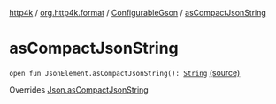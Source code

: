 [http4k](../../index.md) / [org.http4k.format](../index.md) / [ConfigurableGson](index.md) / [asCompactJsonString](./as-compact-json-string.md)

# asCompactJsonString

`open fun JsonElement.asCompactJsonString(): `[`String`](https://kotlinlang.org/api/latest/jvm/stdlib/kotlin/-string/index.html) [(source)](https://github.com/http4k/http4k/blob/master/http4k-format-gson/src/main/kotlin/org/http4k/format/Gson.kt#L55)

Overrides [Json.asCompactJsonString](../-json/as-compact-json-string.md)

